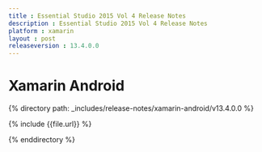 ```yaml
---
title : Essential Studio 2015 Vol 4 Release Notes
description : Essential Studio 2015 Vol 4 Release Notes
platform : xamarin
layout : post
releaseversion : 13.4.0.0
---
```


# Xamarin Android

{% directory path: _includes/release-notes/xamarin-android/v13.4.0.0 %}


{% include {{file.url}} %}

{% enddirectory %}